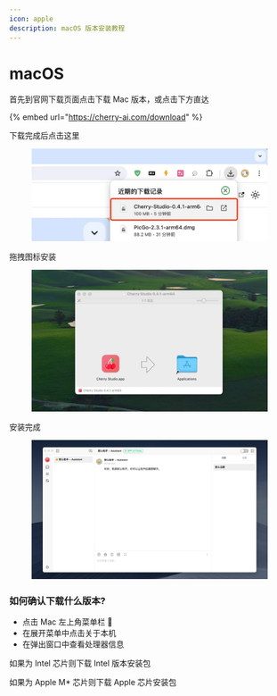 ```yaml
---
icon: apple
description: macOS 版本安装教程
---
```


# macOS

首先到官网下载页面点击下载 Mac 版本，或点击下方直达

{% embed url="https://cherry-ai.com/download" %}

下载完成后点击这里

<figure><img src="../../.gitbook/assets/2024-07-30-14-04-35.webp" alt=""><figcaption></figcaption></figure>

拖拽图标安装

<figure><img src="../../.gitbook/assets/2024-07-30-14-03-49.webp" alt=""><figcaption></figcaption></figure>

安装完成

<figure><img src="../../.gitbook/assets/2024-07-30-14-13-10.webp" alt=""><figcaption></figcaption></figure>

### 如何确认下载什么版本?

* 点击 Mac 左上角菜单栏 
* 在展开菜单中点击关于本机
* 在弹出窗口中查看处理器信息

如果为 Intel 芯片则下载 Intel 版本安装包

如果为 Apple M\* 芯片则下载 Apple 芯片安装包
